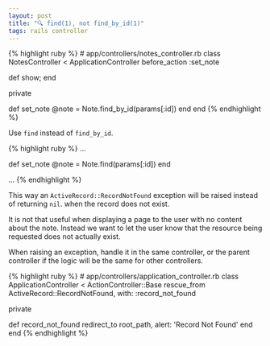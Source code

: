 ```yaml
---
layout: post
title: "🔍 find(1), not find_by_id(1)"
tags: rails controller
---
```


<div class='red'>
{% highlight ruby %}
# app/controllers/notes_controller.rb
class NotesController < ApplicationController
  before_action :set_note

  def show; end

  private

  def set_note
    @note = Note.find_by_id(params[:id])
  end
end
{% endhighlight %}
</div>

Use `find` instead of `find_by_id`.

<div class='green'>
{% highlight ruby %}
...

def set_note
  @note = Note.find(params[:id])
end

...
{% endhighlight %}
</div>

This way an `ActiveRecord::RecordNotFound` exception will be raised instead of returning `nil`. when the record does not exist.

It is not that useful when displaying a page to the user with no content about the note. Instead we want to let the user know that the resource being requested does not actually exist.

When raising an exception, handle it in the same controller, or the parent controller if the logic will be the same for other controllers.

<div class='green'>
{% highlight ruby %}
# app/controllers/application_controller.rb
class ApplicationController < ActionController::Base
  rescue_from ActiveRecord::RecordNotFound, with: :record_not_found

  private

  def record_not_found
    redirect_to root_path, alert: 'Record Not Found'
  end
end
{% endhighlight %}
</div>
